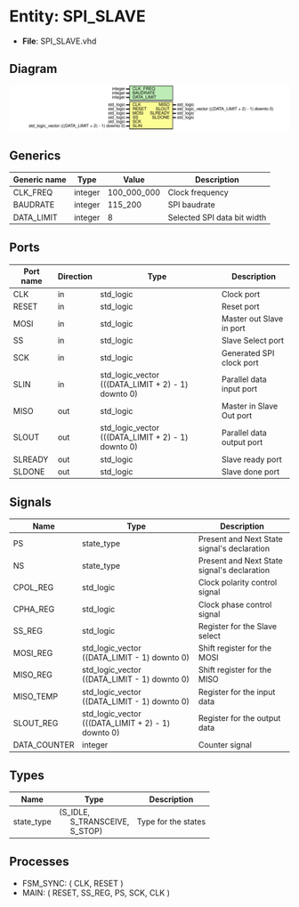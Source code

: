 # Entity: SPI_SLAVE 

- **File**: SPI_SLAVE.vhd
## Diagram

![Diagram](SPI_SLAVE.svg "Diagram")
## Generics

| Generic name | Type    | Value       | Description                 |
| ------------ | ------- | ----------- | --------------------------- |
| CLK_FREQ     | integer | 100_000_000 | Clock frequency             |
| BAUDRATE     | integer | 115_200     | SPI baudrate                |
| DATA_LIMIT   | integer | 8           | Selected SPI data bit width |
## Ports

| Port name | Direction | Type                                               | Description               |
| --------- | --------- | -------------------------------------------------- | ------------------------- |
| CLK       | in        | std_logic                                          | Clock port                |
| RESET     | in        | std_logic                                          | Reset port                |
| MOSI      | in        | std_logic                                          | Master out Slave in port  |
| SS        | in        | std_logic                                          | Slave Select port         |
| SCK       | in        | std_logic                                          | Generated SPI clock port  |
| SLIN      | in        | std_logic_vector (((DATA_LIMIT + 2) - 1) downto 0) | Parallel data input port  |
| MISO      | out       | std_logic                                          | Master in Slave Out port  |
| SLOUT     | out       | std_logic_vector (((DATA_LIMIT + 2) - 1) downto 0) | Parallel data output port |
| SLREADY   | out       | std_logic                                          | Slave ready port          |
| SLDONE    | out       | std_logic                                          | Slave done port           |
## Signals

| Name         | Type                                               | Description                                 |
| ------------ | -------------------------------------------------- | ------------------------------------------- |
| PS           | state_type                                         | Present and Next State signal's declaration |
| NS           | state_type                                         | Present and Next State signal's declaration |
| CPOL_REG     | std_logic                                          | Clock polarity control signal               |
| CPHA_REG     | std_logic                                          | Clock phase control signal                  |
| SS_REG       | std_logic                                          | Register for the Slave select               |
| MOSI_REG     | std_logic_vector ((DATA_LIMIT - 1) downto 0)       | Shift register for the MOSI                 |
| MISO_REG     | std_logic_vector ((DATA_LIMIT - 1) downto 0)       | Shift register for the MISO                 |
| MISO_TEMP    | std_logic_vector ((DATA_LIMIT - 1) downto 0)       | Register for the input data                 |
| SLOUT_REG    | std_logic_vector (((DATA_LIMIT + 2) - 1) downto 0) | Register for the output data                |
| DATA_COUNTER | integer                                            | Counter signal                              |
## Types

| Name       | Type                                                                                                   | Description         |
| ---------- | ------------------------------------------------------------------------------------------------------ | ------------------- |
| state_type | (S_IDLE,<br><span style="padding-left:20px"> S_TRANSCEIVE,<br><span style="padding-left:20px"> S_STOP) | Type for the states |
## Processes
- FSM_SYNC: ( CLK, RESET )
- MAIN: ( RESET, SS_REG, PS, SCK, CLK )
